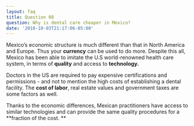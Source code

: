 ```yaml
---
layout: faq
title: Question 08
question: Why is dental care cheaper in Mexico?
date: '2018-10-03T21:17:06-05:00'
---
```

Mexico’s economic structure is much different than that in North America and Europe. Thus your **currency** can be used to do more. Despite this all, Mexico has been able to imitate the U.S world-renowned health care system, in terms of **quality** and access to **technology.** 

Doctors in the US are required to pay expensive certifications and permissions - and not to mention the high costs of establishing a dental facility. The **cost of labor**, real estate values and government taxes are some factors as well. 

Thanks to the economic differences, Mexican practitioners have access to similar technologies and can provide the same quality procedures for a **fraction of the cost. **
